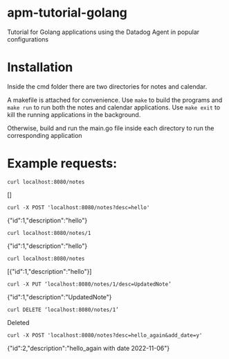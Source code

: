 # apm-tutorial-golang
Tutorial for Golang applications using the Datadog Agent in popular configurations

# Installation

Inside the cmd folder there are two directories for notes and calendar.

A makefile is attached for convenience. Use `make` to build the programs and `make run` to run both the notes and calendar applications. Use `make exit` to kill the running applications in the background.

Otherwise, build and run the main.go file inside each directory to run the corresponding application

# Example requests:

`curl localhost:8080/notes`

[]

`curl -X POST 'localhost:8080/notes?desc=hello'`

{"id":1,"description":"hello"}

`curl localhost:8080/notes/1`

{"id":1,"description":"hello"}

`curl localhost:8080/notes`

[{"id":1,"description":"hello"}]

`curl -X PUT ‘localhost:8080/notes/1/desc=UpdatedNote’`

{"id":1,"description":"UpdatedNote"}

`curl DELETE ‘localhost:8080/notes/1’`

Deleted

`curl -X POST 'localhost:8080/notes?desc=hello_again&add_date=y'`

{"id":2,"description":"hello_again with date 2022-11-06"}
